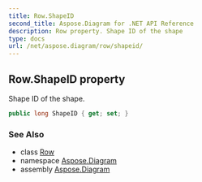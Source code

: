 ```yaml
---
title: Row.ShapeID
second_title: Aspose.Diagram for .NET API Reference
description: Row property. Shape ID of the shape
type: docs
url: /net/aspose.diagram/row/shapeid/
---
```

## Row.ShapeID property

Shape ID of the shape.

```csharp
public long ShapeID { get; set; }
```

### See Also

* class [Row](../)
* namespace [Aspose.Diagram](../../row/)
* assembly [Aspose.Diagram](../../../)



